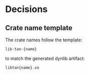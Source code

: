 # Decisions

## Crate name template

The crate names follow the template:

```
lib-tan-{name}
```

to match the generated dynlib artifact:

```
libtan{name}.so
```
